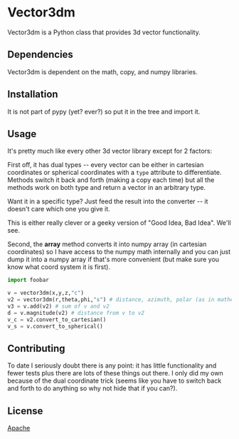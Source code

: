 # Vector3dm 

Vector3dm is a Python class that provides 3d vector functionality. 

## Dependencies

Vector3dm is dependent on the math, copy, and numpy libraries. 

## Installation

It is not part of pypy (yet? ever?) so put it in the tree and import it. 

## Usage

It's pretty much like every other 3d vector library except for 2 factors: 

First off, it has dual types -- every vector can be either in cartesian coordinates or spherical coordinates with a `type` attribute to differentiate. Methods switch it back and forth (making a copy each time) but all the methods work on both type and return a vector in an arbitrary type. 

Want it in a specific type? Just feed the result into the converter -- it doesn't care which one you give it. 

This is either really clever or a geeky version of "Good Idea, Bad Idea".  We'll see. 

Second, the __array__ method converts it into numpy array (in cartesian coordinates) so I have access to the numpy math internally and you can just dump it into a numpy array if that's more convenient (but make sure you know what coord system it is first).

```python
import foobar

v = vector3dm(x,y,z,"c")
v2 = vector3dm(r,theta,phi,"s") # distance, azimuth, polar (as in mathematics)
v3 = v.add(v2) # sum of v and v2
d = v.magnitude(v2) # distance from v to v2
v_c = v2.convert_to_cartesian()
v_s = v.convert_to_spherical()

```

## Contributing

To date I seriously doubt there is any point: it has little functionality and fewer tests plus there are lots of these things out there. I only did my own because of the dual coordinate trick (seems like you have to switch back and forth to do anything so why not hide that if you can?). 

## License

[Apache](https://www.apache.org/licenses/LICENSE-2.0)

